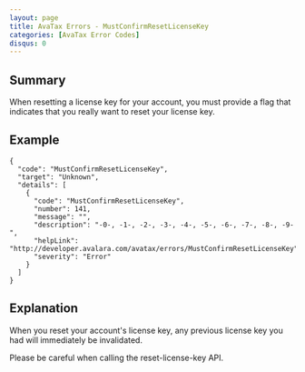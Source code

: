 ```yaml
---
layout: page
title: AvaTax Errors - MustConfirmResetLicenseKey
categories: [AvaTax Error Codes]
disqus: 0
---
```


## Summary

When resetting a license key for your account, you must provide a flag that indicates that you really want to reset your license key.

## Example

    {
      "code": "MustConfirmResetLicenseKey",
      "target": "Unknown",
      "details": [
        {
          "code": "MustConfirmResetLicenseKey",
          "number": 141,
          "message": "",
          "description": "-0-, -1-, -2-, -3-, -4-, -5-, -6-, -7-, -8-, -9-",
          "helpLink": "http://developer.avalara.com/avatax/errors/MustConfirmResetLicenseKey",
          "severity": "Error"
        }
      ]
    }

## Explanation

When you reset your account's license key, any previous license key you had will immediately be invalidated.

Please be careful when calling the reset-license-key API.
